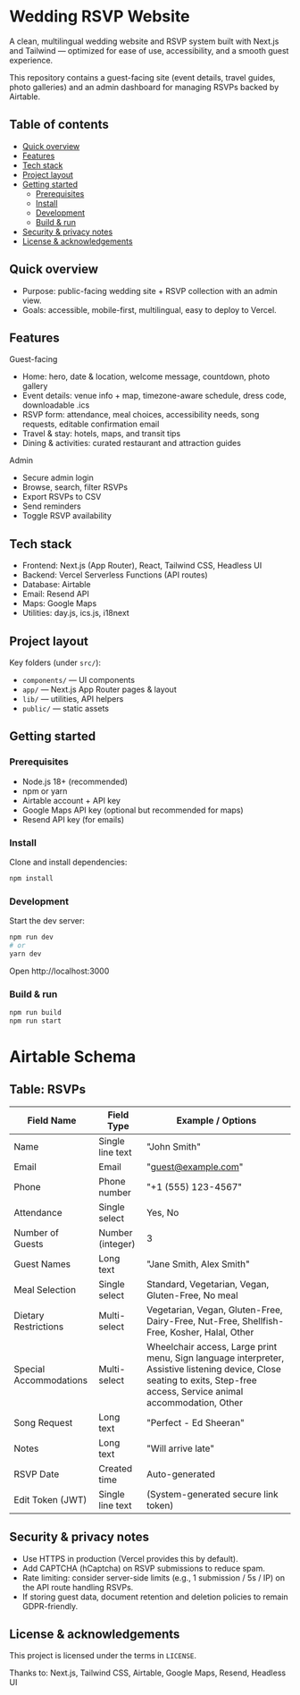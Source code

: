 # Wedding RSVP Website

A clean, multilingual wedding website and RSVP system built with Next.js and Tailwind — optimized for ease of use, accessibility, and a smooth guest experience.

This repository contains a guest-facing site (event details, travel guides, photo galleries) and an admin dashboard for managing RSVPs backed by Airtable.

## Table of contents

- [Quick overview](#quick-overview)
- [Features](#features)
- [Tech stack](#tech-stack)
- [Project layout](#project-layout)
- [Getting started](#getting-started)
  - [Prerequisites](#prerequisites)
  - [Install](#install)
  - [Development](#development)
  - [Build & run](#build--run)
- [Security & privacy notes](#security--privacy-notes)
- [License & acknowledgements](#license--acknowledgements)

## Quick overview

- Purpose: public-facing wedding site + RSVP collection with an admin view.
- Goals: accessible, mobile-first, multilingual, easy to deploy to Vercel.

## Features

Guest-facing

- Home: hero, date & location, welcome message, countdown, photo gallery
- Event details: venue info + map, timezone-aware schedule, dress code, downloadable .ics
- RSVP form: attendance, meal choices, accessibility needs, song requests, editable confirmation email
- Travel & stay: hotels, maps, and transit tips
- Dining & activities: curated restaurant and attraction guides

Admin

- Secure admin login
- Browse, search, filter RSVPs
- Export RSVPs to CSV
- Send reminders
- Toggle RSVP availability

## Tech stack

- Frontend: Next.js (App Router), React, Tailwind CSS, Headless UI
- Backend: Vercel Serverless Functions (API routes)
- Database: Airtable
- Email: Resend API
- Maps: Google Maps
- Utilities: day.js, ics.js, i18next

## Project layout

Key folders (under `src/`):

- `components/` — UI components
- `app/` — Next.js App Router pages & layout
- `lib/` — utilities, API helpers
- `public/` — static assets

## Getting started

### Prerequisites

- Node.js 18+ (recommended)
- npm or yarn
- Airtable account + API key
- Google Maps API key (optional but recommended for maps)
- Resend API key (for emails)

### Install

Clone and install dependencies:

```bash
npm install
```

### Development

Start the dev server:

```bash
npm run dev
# or
yarn dev
```

Open http://localhost:3000

### Build & run

```bash
npm run build
npm run start
```

# Airtable Schema

## Table: RSVPs

| Field Name             | Field Type       | Example / Options                                                                                                                                                         |
| ---------------------- | ---------------- | ------------------------------------------------------------------------------------------------------------------------------------------------------------------------- |
| Name                   | Single line text | "John Smith"                                                                                                                                                              |
| Email                  | Email            | "guest@example.com"                                                                                                                                                       |
| Phone                  | Phone number     | "+1 (555) 123-4567"                                                                                                                                                       |
| Attendance             | Single select    | Yes, No                                                                                                                                                                   |
| Number of Guests       | Number (integer) | 3                                                                                                                                                                         |
| Guest Names            | Long text        | "Jane Smith, Alex Smith"                                                                                                                                                  |
| Meal Selection         | Single select    | Standard, Vegetarian, Vegan, Gluten-Free, No meal                                                                                                                         |
| Dietary Restrictions   | Multi-select     | Vegetarian, Vegan, Gluten-Free, Dairy-Free, Nut-Free, Shellfish-Free, Kosher, Halal, Other                                                                                |
| Special Accommodations | Multi-select     | Wheelchair access, Large print menu, Sign language interpreter, Assistive listening device, Close seating to exits, Step-free access, Service animal accommodation, Other |
| Song Request           | Long text        | "Perfect - Ed Sheeran"                                                                                                                                                    |
| Notes                  | Long text        | "Will arrive late"                                                                                                                                                        |
| RSVP Date              | Created time     | Auto-generated                                                                                                                                                            |
| Edit Token (JWT)       | Single line text | (System-generated secure link token)                                                                                                                                      |

## Security & privacy notes

- Use HTTPS in production (Vercel provides this by default).
- Add CAPTCHA (hCaptcha) on RSVP submissions to reduce spam.
- Rate limiting: consider server-side limits (e.g., 1 submission / 5s / IP) on the API route handling RSVPs.
- If storing guest data, document retention and deletion policies to remain GDPR-friendly.

## License & acknowledgements

This project is licensed under the terms in `LICENSE`.

Thanks to: Next.js, Tailwind CSS, Airtable, Google Maps, Resend, Headless UI
